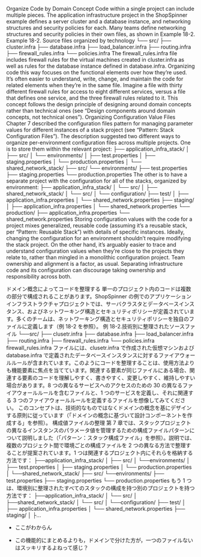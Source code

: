 Organize Code by Domain Concept Code within a single project can include multiple pieces. The application infrastructure project in the ShopSpinner example defines a server cluster and a database instance, and networking structures and security policies for each. Many teams define networking structures and security policies in their own files, as shown in Example 18-2. Example 18-2. Source files organized by technology └── src/
├── cluster.infra
├── database.infra
├── load_balancer.infra
├── routing.infra
├── firewall_rules.infra
└── policies.infra The firewall_rules.infra file includes firewall rules for the virtual machines created in cluster.infra as well as rules for the database instance defined in database.infra. Organizing code this way focuses on the functional elements over how they’re used. It’s often easier to understand, write, change, and maintain the code for related elements when they’re in the same file. Imagine a file with thirty different firewall rules for access to eight different services, versus a file that defines one service, and the three firewall rules related to it.
This concept follows the design principle of designing around domain concepts rather than technical ones (see “Design components around domain concepts, not technical ones”). Organizing Configuration Value Files Chapter 7 described the configuration files pattern for managing parameter values for different instances of a stack project (see “Pattern: Stack Configuration Files”). The description suggested two different ways to organize per-environment configuration files across multiple projects. One is to store them within the relevant project: ├── application_infra_stack/
│ ├── src/
│ └── environments/
│ ├── test.properties
│ ├── staging.properties
│ └── production.properties
│
└── shared_network_stack/
├── src/
└── environments/
├── test.properties
├── staging.properties
└── production.properties The other is to have a separate project with the configuration for all of the stacks, organized by environment: ├── application_infra_stack/
│ └── src/
│
├── shared_network_stack/
│ └── src/
│
└── configuration/
├── test/
│ ├── application_infra.properties
│ └── shared_network.properties
├── staging/
│ ├── application_infra.properties
│ └── shared_network.properties
└── production/
├── application_infra.properties
└── shared_network.properties Storing configuration values with the code for a project mixes generalized, reusable code (assuming it’s a reusable stack, per “Pattern: Reusable Stack”) with details of specific instances. Ideally, changing the configuration for an environment shouldn’t require modifying the stack project. On the other hand, it’s arguably easier to trace and understand configuration values when they’re close to the projects they relate to, rather than mingled in a monolithic configuration project. Team ownership and alignment is a factor, as usual. Separating infrastructure code and its configuration can discourage taking ownership and responsibility across both.

ドメイン概念によってコードを整理する 単一のプロジェクト内のコードは複数の部分で構成されることがあります。ShopSpinner の例でのアプリケーションインフラストラクチャプロジェクトでは、サーバクラスタとデータベースインスタンス、およびネットワーキング構造とセキュリティポリシーが定義されています。多くのチームは、ネットワーキング構造とセキュリティポリシーを独自のファイルに定義します（例 18-2 を参照）。 例 18-2.技術別に整理されたソースファイル └──src/
├── clusetr.infra
├── database.infra
├── load_balancer.infra
├── routing.infra
├── firewall_rules.infra
└── policies.infra firewall_rules.infra ファイルには、clusetr.infra で作成された仮想マシンおよび database.infra で定義されたデータベースインスタンスに対するファイアウォールルールが含まれています。このようにコードを整理することは、使用方法よりも機能要素に焦点を当てています。関連する要素が同じファイルにある場合、関連する要素のコードを理解しやすく、書きやすく、変更しやすく、維持しやすい場合があります。8 つの異なるサービスへのアクセスのための 30 の異なるファイアウォールルールを含むファイルと、1 つのサービスを定義し、それに関連する 3 つのファイアウォールルールを定義するファイルを想像してみてください。 このコンセプトは、技術的なものではなくドメインの概念を基にデザインする原則に従っています（「ドメインの概念に基づいて設計コンポーネントを作成する」を参照）。 構成値ファイルの整理 第 7 章では、スタックプロジェクトの異なるインスタンスのパラメータ値を管理するための構成ファイルパターンについて説明しました（「パターン：スタック構成ファイル」を参照）。説明では、複数のプロジェクト間で環境ごとの構成ファイルを 2 つの異なる方法で整理することが提案されています。1 つは関連するプロジェクト内にそれらを格納する方法です： ├──application_infra_stack/
│ ├── src/
│ └──environments/
│ ├── test.properties
│ ├── staging.properties
│ └── production.properties
│
└──shared_network_stack/
├── src/
└──environments/
├── test.properties
├── staging.properties
└── production.properties もう 1 つは、環境別に整理されたすべてのスタックの構成を持つ別のプロジェクトを持つ方法です： ├──application_infra_stack/
│ └── src/
│
├──shared_network_stack/
│ └── src/
│
└──configuration/
├── test/
│ ├── application_infra.properties
│ └── shared_network.properties
├── staging/
│ ├...

- ここがわからん

- この機能的にまとめるよりも，ドメインで分けた方が，一つのファイルないはスッキリするよねって感じ？
